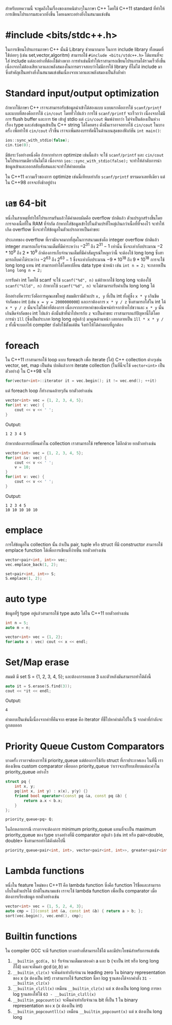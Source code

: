 สำหรับบทความนี้ จะพูดถึงในเรื่องของเทคนิต่างๆในภาษา C++ โดยใช้ C++11 standard ที่ทำให้การเขียนโปรแกรมสะดวกยิ่งขึ้น โดยเฉพาะอย่างยิ่งในสนามแข่งขัน

# #include <bits/stdc++.h>

ในการเขียนโปรแกรมภาษา C++ นั้นมี Library ช่วยมากมาย
ในการ include library ทั้งหมดที่ใช้บ่อยๆ (เช่น set,vector,algoritm) สามารถใช้ `#include <bits/stdc++.h>` ได้แทนที่จะใส่ include แต่ละอย่างที่ต้องใช้ต่างหาก การทำเช่นนี้ทำให้เราสามารถเขียนโปรแกรมได้รวดเร็วยิ่งขึ้น เนื่องจากไม่ต้องเสียเวลาและพลังสมองในการตรวจสอบว่าไม่มีการใช้ library ที่ไม่ได้ include มา ซึ่งสำคัญเป็นอย่างยิ่งในสนามแข่งขันเนื่องจากเวลาและพลังสมองเป็นสิ่งล้ำค่า

# Standard input/output optimization

ถ้าหากใช้ภาษา C++ เราจะสามารถรับข้อมูลนำเข้าได้สองแบบ แบบแรกคือการใช้ `scanf/printf` และแบบที่สองคือการใช้ `cin/cout` โดยทั่วไปแล้ว การใช้ `scanf/printf` จะเร็วกว่า เนื่องจากไม่มีการ flush buffer และการ tie เข้าสู่ stdio แต่ `cin/cout` พิมพ์ง่ายกว่า ไม่จำเป็นต้องเป็นห่วงเรื่อง type และส่งข้อมูลเข้าเป็น C++ string ได้โดยตรง ดังนั้นเราอาจอยากใช้ `cin/cout` ในบางครั้ง เพื่อทำให้ `cin/cout` เร็วขึ้น เราจะเพิ่มสองบรรทัดนี้ในด้านบนสุดของฟังก์ชัน `int main()`:

```cpp
ios::sync_with_stdio(false);
cin.tie(0);
```

มีข้อระวังอย่างหนึ่งคือ ถ้าหากทำการ optimize เช่นนี้แล้ว จะใช้ `scanf/printf` และ `cin/cout` ในโปรแกรมเดียวกันไม่ได้ เนื่องจาก `ios::sync_with_stdio(false);` จะทำให้ลำดับการนำข้อมูลเข้าและออกสลับสับสนและจะทำให้คำตอบผิด

ใน C++11 ความเร็วของการ optimize เช่นนี้เทียบเท่ากับ `scanf/printf` ธรรมดาเลยทีเดียว แต่ใน C++98 อาจจะยังช้าอยู่บ้าง

# เลข 64-bit

หนึ่งในสาเหตุที่ทำให้โปรแกรมรันแล้วได้คำตอบผิดคือ overflow ปกติแล้ว ตัวแปรถูกสร้างขึ้นโดยการจองเนื้อที่ใน RAM ที่จำกัด ถ้าหากใส่ข้อมูลเข้าไปในตัวแปรที่ใหญ่เกินกว่าเนื้อที่ที่จองไว้ จะทำให้เกิด overflow ซึ่งจะทำให้ข้อมูลในตัวแปรกลายเป็นค่าขยะ

ประเภทของ overflow ที่เรามักเจอมากที่สุดในการสนามแข่งคือ integer overflow ปกติแล้ว integer สามารถเก็บจำนวนเต็มที่มีค่าระหว่าง $-2^{31}$ ถึง $2^{31} - 1$ เท่านั้น ซึ่งจะเท่ากับประมาณ $-2*10^9$ ถึง $2*10^9$ ถ้าต้องการเก็บจำนวนเต็มที่มีค่าสัมบูรณ์ใหญกว่านี้ จะต้องใช้ long long ซึ่งสามารถก็บค่าได้ระหว่าง $-2^{63}$ ถึง $2^{63} - 1$ ซึ่งจะเท่ากับประมาณ $-9*10^{18}$ ถึง $9*10^{18}$ การจะใช้ long long แทน int สามารถทำได้โดยเปลี่ยน data type นำหน้า เช่น `int n = 2;` จะกลายเป็น `long long n = 2;`

การรับค่า int โดยใช้ scanf จะใช้ `scanf("%d", n)` แต่ถ้าหากใช้ long long จะต้องใช้ `scanf("%lld", n)` ถ้าหากใช้ `scanf("%d", n)` จะไม่สามารถรับค่าเป็น long long ได้

อีกอย่างที่ควรระวังคือการคูณเลขใหญ่ สมมติเรามีตัวแปร `x, y` ที่เป็น int ทั้งคู่ซึ่ง `x * y` เกินขีดจำกัดของ int (เช่น `x = y = 2000000000`) และเราต้องการ `x * y / z` ซึ่งสามารถใส่ใน int ได้ `x * y / z` นั้นจะไม่ใช่ค่าที่ต้องการ เนื่องจากการหาค่าของนิพจน์ทำจากซ้ายไปขวาและ `x * y` นั้นเกินขีดจำกัดของ int ไปแล้ว ดังนั้นข้าที่นำไปหารกับ `z` จะเป็นค่าขยะ เราสามารถแก้ปัญหานี้ได้โดยการนำ `1ll` (ซึ่งเป็นประเภท long long อยู่แล้ว) มาคูณด้านหน้า เลยกลายเป็น `1ll * x * y / z` ทั้งนี้จะบอกให้ compiler บังคับใช้ตั้งแต่ต้น จึงทำให้ได้คำตอบที่ถูกต้อง

# foreach

ใน C++11 เราสามารถใช้ loop แบบ foreach เพื่อ iterate (ไล่) C++ collection ต่างๆเช่น vector, set, map เป็นต้น ปกติแล้วการ iterate collection (ในที่นี้จะใช้ `vector<int>` เป็นตัวอย่าง) ใน C++98 จะใช้

```cpp
for(vector<int>::iterator it = vec.begin(); it != vec.end(); ++it)
```

แต่ foreach loop ก็ทำงานคล้ายๆกัน ยกตัวอย่างเช่น

```cpp
vector<int> vec = {1, 2, 3, 4, 5};
for(int v: vec) {
    cout << v << ' ';
}
```

Output:

```
1 2 3 4 5
```

ถ้าหากต้องการเปลี่ยนค่าใน collection เราสามารถใช้ reference ได้อีกด้วย ยกตัวอย่างเช่น

```cpp
vector<int> vec = {1, 2, 3, 4, 5};
for(int &v: vec) {
    cout << v << ' ';
    v = 10;
}
for(int v: vec) {
    cout << v << ' ';
}
```

Output:

```
1 2 3 4 5
10 10 10 10 10
```

# emplace

การใส่ข้อมูลใน collection นั้น ถ้าเป็น pair, tuple หรือ struct ที่มี constructor สามารถใช้ emplace function ได้เพื่อการเขียนที่ง่ายขึ้น ยกตัวอย่างเช่น

```cpp
vector<pair<int, int>> vec;
vec.emplace_back(1, 2);

set<pair<int, int>> S;
S.emplace(1, 2);
```

# auto type

ข้อมูลที่รู้ type อยู่แล้วสามารถใช้ type auto ได้ใน C++11 ยกตัวอย่างเช่น

```cpp
int n = 5;
auto m = n;

vector<int> vec = {1, 2};
for(auto x : vec) cout << x << endl;
```

# Set/Map erase

สมมติ มี set<int> S = {1, 2, 3, 4, 5}; และต้องการลบเลข 3 และตัวหลังมันสามารถทำได้ดังนี้

```cpp
auto it = S.erase(S.find(3));
cout << *it << endl;
```

Output:

```
4
```

คำตอบเป็นเช่นนี้เนื่องจากค่าที่คืนจาก erase คือ iterator ที่ชี้ไปหาค่าต่อไปใน S จากค่าที่กำลังจะถูกลบออก

# Priority Queue Custom Comparators

บางครั้ง เราอาจต้องการใช้ priority_queue แต่ต้องการใช้กับ struct ที่เราประกาศเอง ในที่นี้ เราต้องเขียน custom comparator เพื่อบอก priority_queue ว่าเราจะเปรียบเทียบแต่ละค่าใน priority_queue อย่างไร

```cpp
struct pq {
    int x, y;
    pq(int x, int y) : x(x), y(y) {}
    friend bool operator<(const pq &a, const pq &b) {
        return a.x < b.x;
    }
};

priority_queue<pq> Q;
```

ในอีกหลายกรณี เราอาจจะต้องการ minimum priority_queue แทนที่จะเป็น maximum priority_queue ของ type บางอย่างที่มี comparator อยู่แล้ว (เช่น int หรือ pair<double, double> ซึ่งสามารถทำได้ดังต่อไปนี้

```cpp
priority_queue<pair<int, int>, vector<pair<int, int>>, greater<pair<int, int>>>
```

# Lambda functions

หนึ่งใน feature ใหม่ของ C++11 คือ lambda function ซึ่งคือ function ไร้ชื่อและสามารถเก็บในตัวแปรได้ ปกติในสนามแข่ง เราจะใช้ lambda function เพื่อเป็น comparator เมื่อต้องการเรียงข้อมูล ยกตัวอย่างเช่น

```cpp
vector<int> vec = {1, 5, 2, 4, 3};
auto cmp = [](const int &a, const int &b) { return a > b; };
sort(vec.begin(), vec.end(), cmp);
```

# Builtin functions

ใน compiler GCC จะมี function บางอย่างที่สามารถใช้ได้ และมีประโยชน์สำหรับการแข่งขัน

1. `__builtin_gcd(a, b)` รับจำนวนเต็มมาสองค่า a และ b (จะเป็น int หรือ long long ก็ได้) และจะคืนค่า $\gcd(a,b)$ มา
2. `__builtin_clz(x)` จะคืนค่าเท่ากับจำนวน leading zero ใน binary representation ของ x (x ต้องเป็น int) เราสามารถใช้ function นี้หา log ฐานสองได้จากคำสั่ง `31 - __builtin_clz(x)`
3. `__builtin_clzll(x)` เหมือน `__builtin_clz(x)` แต่ x ต้องเป็น long long การหา log ฐานสองให้ใช้ `63 - __builtin_clzll(x)`
4. `__builtin_popcount(x)` จะคืนค่าเท่ากับจำนวน bit ที่เป็น 1 ใน binary representation ของ x (x ต้องเป็น int)
5. `__builtin_popcountll(x)` เหมือน `__builtin_popcount(x)` แต่ x ต้องเป็น long long

